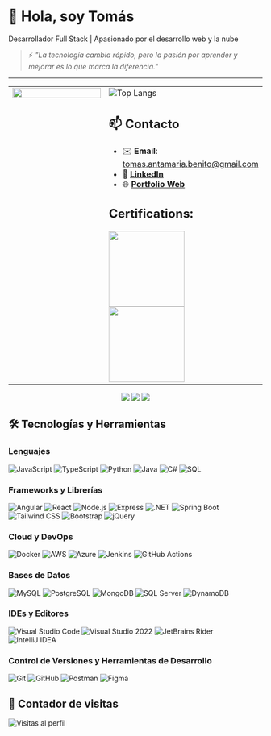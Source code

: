# 👋 Hola, soy Tomás

Desarrollador Full Stack | Apasionado por el desarrollo web y la nube 



> ⚡ _"La tecnología cambia rápido, pero la pasión por aprender y mejorar es lo que marca la diferencia."_
---

<table>
  <tr>
    <td valign="top" width="50%">
      <a href="https://www.linkedin.com/pulse/integraci%C3%B3n-continua-principios-solid-y-despliegue-mi-tom%C3%A1s-0ldsf/?trackingId=leWEw1K3PTzl32U47oennA%3D%3D">
        <img src="https://media.licdn.com/dms/image/v2/D4D12AQGkNtmXdWI4fQ/article-inline_image-shrink_1500_2232/B4DZaiMkt6G8AU-/0/1746477927669?e=1753315200&v=beta&t=hfBwOERAQuGIVMc2CGwqOn7uQ4wCC1aE3RDBufNptvU" width="100%" />
      </a>
    </td>
    <td valign="top" width="50%">
      
  <img src="https://github-readme-stats.vercel.app/api/top-langs/?username=TommySanta&layout=compact&theme=radical&hide_border=true" alt="Top Langs" />

  ## 📫 Contacto

  - ✉️ **Email**: tomas.antamaria.benito@gmail.com  
  - 💼 [**LinkedIn**](https://www.linkedin.com/in/tomás-santamaría-benito/)  
  - 🌐 [**Portfolio Web**](https://blue-pebble-019d55e03.6.azurestaticapps.net/)  
## Certifications:
<div>
  <img src="https://www.pue.es/Areas/Training/Resources/Images/Sections/Courses/Providers/Microsoft/Categories/Azure/badge-azure-developer-associate.png" style="width:150px">
  <img src="https://images.credly.com/size/340x340/images/2723937e-7860-4f43-bd2b-3c143b913c3b/power-platform-developer-600x600.png" style="width: 150px">
</div>
    </td>
  </tr>
</table>

<p align="center">
  <a href="mailto:tomas.antamaria.benito@gmail.com"><img src="https://img.shields.io/badge/Email-D14836?style=for-the-badge&logo=gmail&logoColor=white"/></a>
  <a href="https://www.linkedin.com/in/tomás-santamaría-benito/"><img src="https://img.shields.io/badge/LinkedIn-0077B5?style=for-the-badge&logo=linkedin&logoColor=white"/></a>
  <a href="https://blue-pebble-019d55e03.6.azurestaticapps.net/"><img src="https://img.shields.io/badge/Portfolio-000000?style=for-the-badge&logo=react&logoColor=white"/></a>
</p>

## 🛠️ Tecnologías y Herramientas

### Lenguajes

![JavaScript](https://img.shields.io/badge/JavaScript-F7DF1E?style=for-the-badge&logo=javascript&logoColor=black) ![TypeScript](https://img.shields.io/badge/TypeScript-3178C6?style=for-the-badge&logo=typescript&logoColor=white) ![Python](https://img.shields.io/badge/Python-3776AB?style=for-the-badge&logo=python&logoColor=white) ![Java](https://img.shields.io/badge/Java-ED8B00?style=for-the-badge&logo=java&logoColor=white) ![C#](https://img.shields.io/badge/C%23-239120?style=for-the-badge&logo=c-sharp&logoColor=white) ![SQL](https://img.shields.io/badge/SQL-4479A1?style=for-the-badge&logo=mysql&logoColor=white)

### Frameworks y Librerías

![Angular](https://img.shields.io/badge/Angular-DD0031?style=for-the-badge&logo=angular&logoColor=white) ![React](https://img.shields.io/badge/React-61DAFB?style=for-the-badge&logo=react&logoColor=black) ![Node.js](https://img.shields.io/badge/Node.js-339933?style=for-the-badge&logo=node.js&logoColor=white) ![Express](https://img.shields.io/badge/Express-000000?style=for-the-badge) ![.NET](https://img.shields.io/badge/.NET-512BD4?style=for-the-badge&logo=.net&logoColor=white) ![Spring Boot](https://img.shields.io/badge/Spring_Boot-6DB33F?style=for-the-badge&logo=springboot&logoColor=white) ![Tailwind CSS](https://img.shields.io/badge/Tailwind_CSS-06B6D4?style=for-the-badge&logo=tailwind-css&logoColor=white) ![Bootstrap](https://img.shields.io/badge/Bootstrap-7952B3?style=for-the-badge&logo=bootstrap&logoColor=white) ![jQuery](https://img.shields.io/badge/jQuery-0769AD?style=for-the-badge&logo=jquery&logoColor=white)

### Cloud y DevOps

![Docker](https://img.shields.io/badge/Docker-2496ED?style=for-the-badge&logo=docker&logoColor=white) ![AWS](https://img.shields.io/badge/AWS-232F3E?style=for-the-badge&logo=amazon-aws&logoColor=white) ![Azure](https://img.shields.io/badge/Microsoft_Azure-0089D6?style=for-the-badge&logo=microsoft-azure&logoColor=white) ![Jenkins](https://img.shields.io/badge/Jenkins-D24939?style=for-the-badge&logo=jenkins&logoColor=white) ![GitHub Actions](https://img.shields.io/badge/GitHub_Actions-2088FF?style=for-the-badge&logo=github-actions&logoColor=white)

### Bases de Datos

![MySQL](https://img.shields.io/badge/MySQL-4479A1?style=for-the-badge&logo=mysql&logoColor=white) ![PostgreSQL](https://img.shields.io/badge/PostgreSQL-336791?style=for-the-badge&logo=postgresql&logoColor=white) ![MongoDB](https://img.shields.io/badge/MongoDB-47A248?style=for-the-badge&logo=mongodb&logoColor=white) ![SQL Server](https://img.shields.io/badge/SQL_Server-CC2927?style=for-the-badge&logo=microsoft-sql-server&logoColor=white) ![DynamoDB](https://img.shields.io/badge/DynamoDB-4053D6?style=for-the-badge&logo=amazon-dynamodb&logoColor=white)

### IDEs y Editores

![Visual Studio Code](https://img.shields.io/badge/VS_Code-007ACC?style=for-the-badge&logo=visual-studio-code&logoColor=white) ![Visual Studio 2022](https://img.shields.io/badge/Visual_Studio_2022-5C2D91?style=for-the-badge&logo=visual-studio&logoColor=white) ![JetBrains Rider](https://img.shields.io/badge/JetBrains_Rider-000000?style=for-the-badge&logo=jetbrains&logoColor=white) ![IntelliJ IDEA](https://img.shields.io/badge/IntelliJ_IDEA-000000?style=for-the-badge&logo=jetbrains&logoColor=white)

### Control de Versiones y Herramientas de Desarrollo

![Git](https://img.shields.io/badge/Git-F05032?style=for-the-badge&logo=git&logoColor=white) ![GitHub](https://img.shields.io/badge/GitHub-181717?style=for-the-badge&logo=github&logoColor=white) ![Postman](https://img.shields.io/badge/Postman-FF6C37?style=for-the-badge&logo=postman&logoColor=white) ![Figma](https://img.shields.io/badge/Figma-F24E1E?style=for-the-badge&logo=figma&logoColor=white)


## 🚦 Contador de visitas

![Visitas al perfil](https://komarev.com/ghpvc/?username=TommySanta&color=brightgreen)



